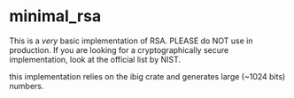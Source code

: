 # minimal_rsa
This is a *very* basic implementation of RSA. PLEASE do NOT use in production. If you are looking for a cryptographically secure implementation, look at the official list by NIST. 

this implementation relies on the ibig crate and generates large (~1024 bits) numbers. 
